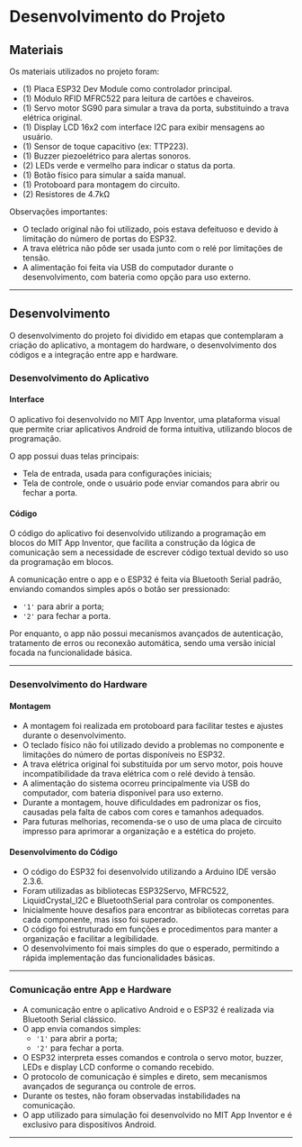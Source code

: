 # Desenvolvimento do Projeto

## Materiais

Os materiais utilizados no projeto foram:

- (1) Placa ESP32 Dev Module como controlador principal.
- (1) Módulo RFID MFRC522 para leitura de cartões e chaveiros.
- (1) Servo motor SG90 para simular a trava da porta, substituindo a trava elétrica original.
- (1) Display LCD 16x2 com interface I2C para exibir mensagens ao usuário.
- (1) Sensor de toque capacitivo (ex: TTP223).
- (1) Buzzer piezoelétrico para alertas sonoros.
- (2) LEDs verde e vermelho para indicar o status da porta.
- (1) Botão físico para simular a saída manual.
- (1) Protoboard para montagem do circuito.
- (2) Resistores de 4.7kΩ 

Observações importantes:
- O teclado original não foi utilizado, pois estava defeituoso e devido à limitação do número de portas do ESP32.
- A trava elétrica não pôde ser usada junto com o relé por limitações de tensão.
- A alimentação foi feita via USB do computador durante o desenvolvimento, com bateria como opção para uso externo.
---

## Desenvolvimento

O desenvolvimento do projeto foi dividido em etapas que contemplaram a criação do aplicativo, a montagem do hardware, o desenvolvimento dos códigos e a integração entre app e hardware.

### Desenvolvimento do Aplicativo

#### Interface

O aplicativo foi desenvolvido no MIT App Inventor, uma plataforma visual que permite criar aplicativos Android de forma intuitiva, utilizando blocos de programação.

O app possui duas telas principais:
- Tela de entrada, usada para configurações iniciais;
- Tela de controle, onde o usuário pode enviar comandos para abrir ou fechar a porta.

#### Código

O código do aplicativo foi desenvolvido utilizando a programação em blocos do MIT App Inventor, que facilita a construção da lógica de comunicação sem a necessidade de escrever código textual devido so uso da programação em blocos.

A comunicação entre o app e o ESP32 é feita via Bluetooth Serial padrão, enviando comandos simples após o botão ser pressionado:
- `'1'` para abrir a porta;
- `'2'` para fechar a porta.

Por enquanto, o app não possui mecanismos avançados de autenticação, tratamento de erros ou reconexão automática, sendo uma versão inicial focada na funcionalidade básica.

---

### Desenvolvimento do Hardware

#### Montagem

- A montagem foi realizada em protoboard para facilitar testes e ajustes durante o desenvolvimento.
- O teclado físico não foi utilizado devido a problemas no componente e limitações do número de portas disponíveis no ESP32.
- A trava elétrica original foi substituída por um servo motor, pois houve incompatibilidade da trava elétrica com o relé devido à tensão.
- A alimentação do sistema ocorreu principalmente via USB do computador, com bateria disponível para uso externo.
- Durante a montagem, houve dificuldades em padronizar os fios, causadas pela falta de cabos com cores e tamanhos adequados.
- Para futuras melhorias, recomenda-se o uso de uma placa de circuito impresso para aprimorar a organização e a estética do projeto.

#### Desenvolvimento do Código

- O código do ESP32 foi desenvolvido utilizando a Arduino IDE versão 2.3.6.
- Foram utilizadas as bibliotecas ESP32Servo, MFRC522, LiquidCrystal_I2C e BluetoothSerial para controlar os componentes.
- Inicialmente houve desafios para encontrar as bibliotecas corretas para cada componente, mas isso foi superado.
- O código foi estruturado em funções e procedimentos para manter a organização e facilitar a legibilidade.
- O desenvolvimento foi mais simples do que o esperado, permitindo a rápida implementação das funcionalidades básicas.

---

### Comunicação entre App e Hardware

- A comunicação entre o aplicativo Android e o ESP32 é realizada via Bluetooth Serial clássico.
- O app envia comandos simples:
  - `'1'` para abrir a porta;
  - `'2'` para fechar a porta.
- O ESP32 interpreta esses comandos e controla o servo motor, buzzer, LEDs e display LCD conforme o comando recebido.
- O protocolo de comunicação é simples e direto, sem mecanismos avançados de segurança ou controle de erros.
- Durante os testes, não foram observadas instabilidades na comunicação.
- O app utilizado para simulação foi desenvolvido no MIT App Inventor e é exclusivo para dispositivos Android.

---


